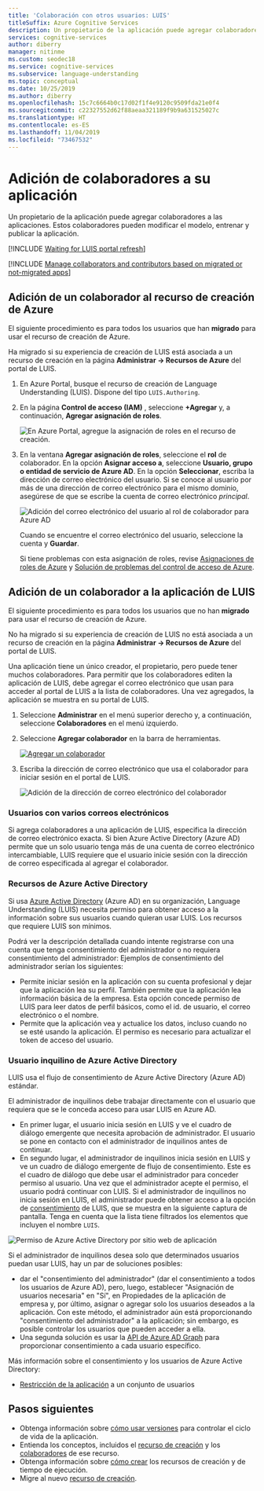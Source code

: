 ```yaml
---
title: 'Colaboración con otros usuarios: LUIS'
titleSuffix: Azure Cognitive Services
description: Un propietario de la aplicación puede agregar colaboradores al recurso de creación. Estos colaboradores pueden modificar el modelo, entrenar y publicar la aplicación.
services: cognitive-services
author: diberry
manager: nitinme
ms.custom: seodec18
ms.service: cognitive-services
ms.subservice: language-understanding
ms.topic: conceptual
ms.date: 10/25/2019
ms.author: diberry
ms.openlocfilehash: 15c7c6664b0c17d02f1f4e9120c9509fda21e0f4
ms.sourcegitcommit: c22327552d62f88aeaa321189f9b9a631525027c
ms.translationtype: HT
ms.contentlocale: es-ES
ms.lasthandoff: 11/04/2019
ms.locfileid: "73467532"
---
```

# <a name="add-contributors-to-your-app"></a>Adición de colaboradores a su aplicación

Un propietario de la aplicación puede agregar colaboradores a las aplicaciones. Estos colaboradores pueden modificar el modelo, entrenar y publicar la aplicación. 

[!INCLUDE [Waiting for LUIS portal refresh](./includes/wait-v3-upgrade.md)]

[!INCLUDE [Manage collaborators and contributors based on migrated or not-migrated apps](./includes/manage-contributor-collaborator-migration.md)]

## <a name="add-contributor-to-azure-authoring-resource"></a>Adición de un colaborador al recurso de creación de Azure

El siguiente procedimiento es para todos los usuarios que han **migrado** para usar el recurso de creación de Azure.

Ha migrado si su experiencia de creación de LUIS está asociada a un recurso de creación en la página **Administrar -> Recursos de Azure** del portal de LUIS.

1. En Azure Portal, busque el recurso de creación de Language Understanding (LUIS). Dispone del tipo `LUIS.Authoring`.
1. En la página **Control de acceso (IAM)** , seleccione **+Agregar** y, a continuación, **Agregar asignación de roles**.

    ![En Azure Portal, agregue la asignación de roles en el recurso de creación.](./media/luis-how-to-collaborate/authoring-resource-access-control-add-role.png)

1. En la ventana **Agregar asignación de roles**, seleccione el **rol** de colaborador. En la opción **Asignar acceso a**, seleccione **Usuario, grupo o entidad de servicio de Azure AD**. En la opción **Seleccionar**, escriba la dirección de correo electrónico del usuario. Si se conoce al usuario por más de una dirección de correo electrónico para el mismo dominio, asegúrese de que se escribe la cuenta de correo electrónico _principal_.

    ![Adición del correo electrónico del usuario al rol de colaborador para Azure AD](./media/luis-how-to-collaborate/add-role-assignment-for-contributor.png)

    Cuando se encuentre el correo electrónico del usuario, seleccione la cuenta y **Guardar**. 

    Si tiene problemas con esta asignación de roles, revise [Asignaciones de roles de Azure](../../role-based-access-control/role-assignments-portal.md) y [Solución de problemas del control de acceso de Azure](../../role-based-access-control/troubleshooting.md#problems-with-rbac-role-assignments).

## <a name="add-collaborator-to-luis-app"></a>Adición de un colaborador a la aplicación de LUIS

El siguiente procedimiento es para todos los usuarios que no han **migrado** para usar el recurso de creación de Azure.

No ha migrado si su experiencia de creación de LUIS no está asociada a un recurso de creación en la página **Administrar -> Recursos de Azure** del portal de LUIS.

Una aplicación tiene un único creador, el propietario, pero puede tener muchos colaboradores. Para permitir que los colaboradores editen la aplicación de LUIS, debe agregar el correo electrónico que usan para acceder al portal de LUIS a la lista de colaboradores. Una vez agregados, la aplicación se muestra en su portal de LUIS.

1. Seleccione **Administrar** en el menú superior derecho y, a continuación, seleccione **Colaboradores** en el menú izquierdo.

1. Seleccione **Agregar colaborador** en la barra de herramientas.

    [![Agregar un colaborador](./media/luis-how-to-collaborate/add-collaborator.png "Agregar un colaborador")](./media/luis-how-to-collaborate/add-collaborator.png#lightbox)

1. Escriba la dirección de correo electrónico que usa el colaborador para iniciar sesión en el portal de LUIS.

    ![Adición de la dirección de correo electrónico del colaborador](./media/luis-how-to-collaborate/add-collaborator-pop-up.png)


### <a name="users-with-multiple-emails"></a>Usuarios con varios correos electrónicos 

Si agrega colaboradores a una aplicación de LUIS, especifica la dirección de correo electrónico exacta. Si bien Azure Active Directory (Azure AD) permite que un solo usuario tenga más de una cuenta de correo electrónico intercambiable, LUIS requiere que el usuario inicie sesión con la dirección de correo especificada al agregar el colaborador.

<a name="owner-and-collaborators"></a>

### <a name="azure-active-directory-resources"></a>Recursos de Azure Active Directory

Si usa [Azure Active Directory](https://docs.microsoft.com/azure/active-directory/) (Azure AD) en su organización, Language Understanding (LUIS) necesita permiso para obtener acceso a la información sobre sus usuarios cuando quieran usar LUIS. Los recursos que requiere LUIS son mínimos. 

Podrá ver la descripción detallada cuando intente registrarse con una cuenta que tenga consentimiento del administrador o no requiera consentimiento del administrador: Ejemplos de consentimiento del administrador serían los siguientes:

* Permite iniciar sesión en la aplicación con su cuenta profesional y dejar que la aplicación lea su perfil. También permite que la aplicación lea información básica de la empresa. Esta opción concede permiso de LUIS para leer datos de perfil básicos, como el id. de usuario, el correo electrónico o el nombre.
* Permite que la aplicación vea y actualice los datos, incluso cuando no se esté usando la aplicación. El permiso es necesario para actualizar el token de acceso del usuario.


### <a name="azure-active-directory-tenant-user"></a>Usuario inquilino de Azure Active Directory

LUIS usa el flujo de consentimiento de Azure Active Directory (Azure AD) estándar. 

El administrador de inquilinos debe trabajar directamente con el usuario que requiera que se le conceda acceso para usar LUIS en Azure AD. 

* En primer lugar, el usuario inicia sesión en LUIS y ve el cuadro de diálogo emergente que necesita aprobación de administrador. El usuario se pone en contacto con el administrador de inquilinos antes de continuar. 
* En segundo lugar, el administrador de inquilinos inicia sesión en LUIS y ve un cuadro de diálogo emergente de flujo de consentimiento. Este es el cuadro de diálogo que debe usar el administrador para conceder permiso al usuario. Una vez que el administrador acepte el permiso, el usuario podrá continuar con LUIS. Si el administrador de inquilinos no inicia sesión en LUIS, el administrador puede obtener acceso a la opción de [consentimiento](https://account.activedirectory.windowsazure.com/r#/applications) de LUIS, que se muestra en la siguiente captura de pantalla. Tenga en cuenta que la lista tiene filtrados los elementos que incluyen el nombre `LUIS`.

![Permiso de Azure Active Directory por sitio web de aplicación](./media/luis-how-to-collaborate/tenant-permissions.png)

Si el administrador de inquilinos desea solo que determinados usuarios puedan usar LUIS, hay un par de soluciones posibles:
* dar el "consentimiento del administrador" (dar el consentimiento a todos los usuarios de Azure AD), pero, luego, establecer "Asignación de usuarios necesaria" en "Sí", en Propiedades de la aplicación de empresa y, por último, asignar o agregar solo los usuarios deseados a la aplicación. Con este método, el administrador aún está proporcionando "consentimiento del administrador" a la aplicación; sin embargo, es posible controlar los usuarios que pueden acceder a ella.
* Una segunda solución es usar la [API de Azure AD Graph](https://docs.microsoft.com/graph/azuread-identity-access-management-concept-overview) para proporcionar consentimiento a cada usuario específico. 

Más información sobre el consentimiento y los usuarios de Azure Active Directory: 
* [Restricción de la aplicación](../../active-directory/develop/howto-restrict-your-app-to-a-set-of-users.md) a un conjunto de usuarios

## <a name="next-steps"></a>Pasos siguientes

* Obtenga información sobre [cómo usar versiones](luis-how-to-manage-versions.md) para controlar el ciclo de vida de la aplicación.
* Entienda los conceptos, incluidos el [recurso de creación](luis-concept-keys.md#authoring-key) y los [colaboradores](luis-concept-keys.md#contributions-from-other-authors) de ese recurso.
* Obtenga información sobre [cómo crear](luis-how-to-azure-subscription.md) los recursos de creación y de tiempo de ejecución.
* Migre al nuevo [recurso de creación](luis-migration-authoring.md). 
